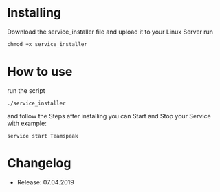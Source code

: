 # Installing
Download the service_installer file and upload it to your Linux Server
run
```
chmod +x service_installer
```
# How to use
run the script
```
./service_installer
```
and follow the Steps
after installing you can Start and Stop your Service with
example:
```
service start Teamspeak
```
# Changelog
- Release: 07.04.2019

